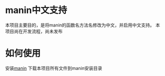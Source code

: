 # manin中文支持
本项目主要目的，是将manin的函数名方法名修改为中文，并启用中文支持。
本项目尚在开发流程，尚未发布

# 如何使用
安装[manin](https://github.com/3b1b/manim)
下载本项目所有文件到manin安装目录
